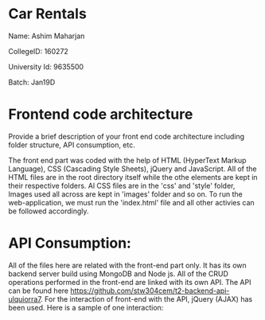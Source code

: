 # Car Rentals

Name: Ashim Maharjan

CollegeID: 160272

University Id: 9635500

Batch: Jan19D


# Frontend code architecture

Provide a brief description of your front end code architecture including folder structure, API consumption, etc.

The front end part was coded with the help of HTML (HyperText Markup Language), CSS (Cascading Style Sheets), jQuery and JavaScript. All of the HTML files are in the root directory itself while the othe elements are kept in their respective folders. Al CSS files are in the 'css' and 'style' folder, Images used all across are kept in 'images' folder and so on. To run the web-application, we must run the 'index.html' file and all other activies can be followed accordingly.

# API Consumption:
All of the files here are related with the front-end part only. It has its own backend server build using MongoDB and Node js. All of the CRUD operations performed in the front-end are linked with its own API. The API can be found here https://github.com/stw304cem/t2-backend-api-ulquiorra7. For the interaction of front-end with the API, jQuery (AJAX) has been used. Here is a sample of one interaction:


